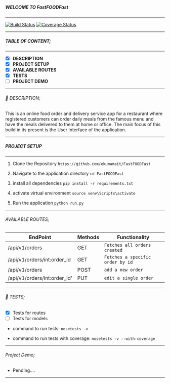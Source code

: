 
##### WELCOME TO FastFOODFast

------------

[![Build Status](https://travis-ci.org/ekumamait/FastFOODFast.svg?branch=api)](https://travis-ci.org/ekumamait/FastFOODFast) [![Coverage Status](https://coveralls.io/repos/github/ekumamait/FastFOODFast/badge.svg?branch=api)](https://coveralls.io/github/ekumamait/FastFOODFast?branch=api) 

------------

##### TABLE OF CONTENT;

------------

- [x] **DESCRIPTION**
- [x] **PROJECT SETUP**
- [x] **AVAILABLE ROUTES**
- [x] **TESTS**
- [ ] **PROJECT DEMO**

------------

###### :page_facing_up: DESCRIPTION;

This is an online food order and delivery service app for a restaurant where registered customers can order daily meals from the famous menu and have the meals delivered to them at home or office. The main focus of this build in its present is the User Interface of the application.

------------

##### PROJECT SETUP

------------

1. Clone the Repository
`https://github.com/ekumamait/FastFOODFast`

2. Navigate to the application directory
`cd FastFOODFast`

3. install all dependencies
`pip install -r requirements.txt`

4. activate virtual environment
`source venv\Scripts\activate`

5. Run the application
`python run.py`

------------

###### AVAILABLE ROUTES;

|  EndPoint   | Methods | Functionality |
| ------------ |------------| ------------ |
| /api/v1/orders | GET | `Fetches all orders created`  |
| /api/v1/orders/int:order_id | GET | `Fetches a specific order by id` |
| /api/v1/orders | POST | `add a new order`  |
| /api/v1/orders/int:order_id'| PUT | `edit a single order` |

------------

###### :microscope: TESTS;

- [x] Tests for routes 
- [ ] Tests for models

- command to run tests:
    ` nosetests -v `

- command to run tests with coverage:
    ` nosetests -v --with-coverage `    
------------

###### Project Demo;

- Pending....

------------

